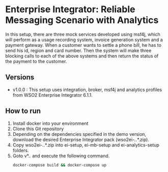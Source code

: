 # Enterprise Integrator: Reliable Messaging Scenario with Analytics
In this setup, there are three mock services developed using msf4j, which will perform as a usage recording system, invoice generation system and a payment gateway. When a customer wants to settle a phone bill, he has to send his id, region and card number. Then the system will make three blocking calls to each of the above systems and then return the status of the payment to the customer.

## Versions
- v1.0.0 : This setup uses integration, broker, msf4j and analytics profiles from WSO2 Enterprise Integrator 6.1.1.

## How to run
1. Install docker into your environment
2. Clone this Git repository
3. Depending on the dependencies specified in the demo version, download the desired Enterprise Integrator pack (wso2ei-*.*.*.zip).
4. Copy wso2ei-*.*.*.zip into ei-setup, ei-mb-setup and ei-analytics-setup folders.
5. Goto v*.*.* and execute the following command.
   ```bash
   docker-compose build && docker-compose up
   ```

